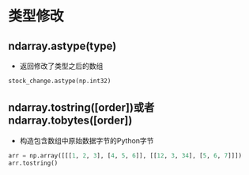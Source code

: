 # 类型修改

## ndarray.astype(type)

- 返回修改了类型之后的数组

```python
stock_change.astype(np.int32)
```

##  ndarray.tostring([order])或者ndarray.tobytes([order])

- 构造包含数组中原始数据字节的Python字节

```python
arr = np.array([[[1, 2, 3], [4, 5, 6]], [[12, 3, 34], [5, 6, 7]]])
arr.tostring()
```